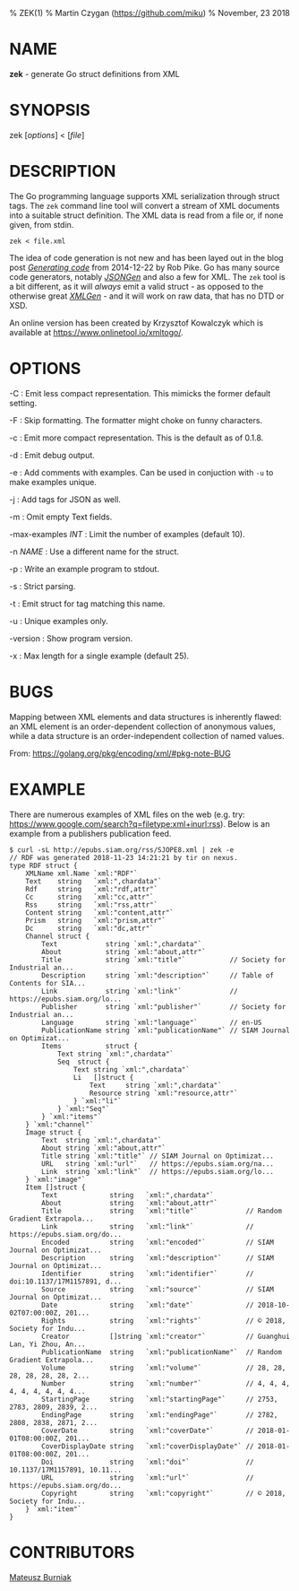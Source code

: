 % ZEK(1)
% Martin Czygan (https://github.com/miku)
% November, 23 2018

# NAME

**zek** - generate Go struct definitions from XML

# SYNOPSIS

zek [*options*] < [*file*]

# DESCRIPTION

The Go programming language supports XML serialization through struct tags. The
`zek` command line tool will convert a stream of XML documents into a suitable
struct definition. The XML data is read from a file or, if none given, from
stdin.

    zek < file.xml

The idea of code generation is not new and has been layed out in the blog post
[*Generating code*](https://blog.golang.org/generate) from 2014-12-22 by Rob
Pike. Go has many source code generators, notably
[*JSONGen*](https://github.com/bemasher/JSONGen) and also a few for XML. The
`zek` tool is a bit different, as it will *always* emit a valid struct - as
opposed to the otherwise great
[*XMLGen*](https://github.com/dutchcoders/XMLGen) - and it will work on raw
data, that has no DTD or XSD.

An online version has been created by Krzysztof Kowalczyk which is available
at https://www.onlinetool.io/xmltogo/.

# OPTIONS

-C
:  Emit less compact representation. This mimicks the former default setting.

-F
:  Skip formatting. The formatter might choke on funny characters.

-c
:  Emit more compact representation. This is the default as of 0.1.8.

-d
:  Emit debug output.

-e
:  Add comments with examples. Can be used in conjuction with `-u` to make examples unique.

-j
:  Add tags for JSON as well.

-m
:  Omit empty Text fields.

-max-examples *INT*
:  Limit the number of examples (default 10).

-n *NAME*
:  Use a different name for the struct.

-p
:  Write an example program to stdout.

-s
:  Strict parsing.

-t
:  Emit struct for tag matching this name.

-u
:  Unique examples only.

-version
:  Show program version.

-x
:  Max length for a single example (default 25).

# BUGS

Mapping between XML elements and data structures is inherently flawed: an XML
element is an order-dependent collection of anonymous values, while a data
structure is an order-independent collection of named values.

From: https://golang.org/pkg/encoding/xml/#pkg-note-BUG

# EXAMPLE

There are numerous examples of XML files on the web (e.g. try:
https://www.google.com/search?q=filetype:xml+inurl:rss). Below is an example
from a publishers publication feed.

	$ curl -sL http://epubs.siam.org/rss/SJOPE8.xml | zek -e
	// RDF was generated 2018-11-23 14:21:21 by tir on nexus.
	type RDF struct {
		XMLName xml.Name `xml:"RDF"`
		Text    string   `xml:",chardata"`
		Rdf     string   `xml:"rdf,attr"`
		Cc      string   `xml:"cc,attr"`
		Rss     string   `xml:"rss,attr"`
		Content string   `xml:"content,attr"`
		Prism   string   `xml:"prism,attr"`
		Dc      string   `xml:"dc,attr"`
		Channel struct {
			Text            string `xml:",chardata"`
			About           string `xml:"about,attr"`
			Title           string `xml:"title"`           // Society for Industrial an...
			Description     string `xml:"description"`     // Table of Contents for SIA...
			Link            string `xml:"link"`            // https://epubs.siam.org/lo...
			Publisher       string `xml:"publisher"`       // Society for Industrial an...
			Language        string `xml:"language"`        // en-US
			PublicationName string `xml:"publicationName"` // SIAM Journal on Optimizat...
			Items           struct {
				Text string `xml:",chardata"`
				Seq  struct {
					Text string `xml:",chardata"`
					Li   []struct {
						Text     string `xml:",chardata"`
						Resource string `xml:"resource,attr"`
					} `xml:"li"`
				} `xml:"Seq"`
			} `xml:"items"`
		} `xml:"channel"`
		Image struct {
			Text  string `xml:",chardata"`
			About string `xml:"about,attr"`
			Title string `xml:"title"` // SIAM Journal on Optimizat...
			URL   string `xml:"url"`   // https://epubs.siam.org/na...
			Link  string `xml:"link"`  // https://epubs.siam.org/lo...
		} `xml:"image"`
		Item []struct {
			Text             string   `xml:",chardata"`
			About            string   `xml:"about,attr"`
			Title            string   `xml:"title"`            // Random Gradient Extrapola...
			Link             string   `xml:"link"`             // https://epubs.siam.org/do...
			Encoded          string   `xml:"encoded"`          // SIAM Journal on Optimizat...
			Description      string   `xml:"description"`      // SIAM Journal on Optimizat...
			Identifier       string   `xml:"identifier"`       // doi:10.1137/17M1157891, d...
			Source           string   `xml:"source"`           // SIAM Journal on Optimizat...
			Date             string   `xml:"date"`             // 2018-10-02T07:00:00Z, 201...
			Rights           string   `xml:"rights"`           // © 2018, Society for Indu...
			Creator          []string `xml:"creator"`          // Guanghui Lan, Yi Zhou, An...
			PublicationName  string   `xml:"publicationName"`  // Random Gradient Extrapola...
			Volume           string   `xml:"volume"`           // 28, 28, 28, 28, 28, 28, 2...
			Number           string   `xml:"number"`           // 4, 4, 4, 4, 4, 4, 4, 4, 4...
			StartingPage     string   `xml:"startingPage"`     // 2753, 2783, 2809, 2839, 2...
			EndingPage       string   `xml:"endingPage"`       // 2782, 2808, 2838, 2871, 2...
			CoverDate        string   `xml:"coverDate"`        // 2018-01-01T08:00:00Z, 201...
			CoverDisplayDate string   `xml:"coverDisplayDate"` // 2018-01-01T08:00:00Z, 201...
			Doi              string   `xml:"doi"`              // 10.1137/17M1157891, 10.11...
			URL              string   `xml:"url"`              // https://epubs.siam.org/do...
			Copyright        string   `xml:"copyright"`        // © 2018, Society for Indu...
		} `xml:"item"`
	}

# CONTRIBUTORS

[Mateusz Burniak](https://github.com/matbur)

